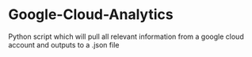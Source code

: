 # Google-Cloud-Analytics
Python script which will pull all relevant information from a google cloud account and outputs to a .json file
